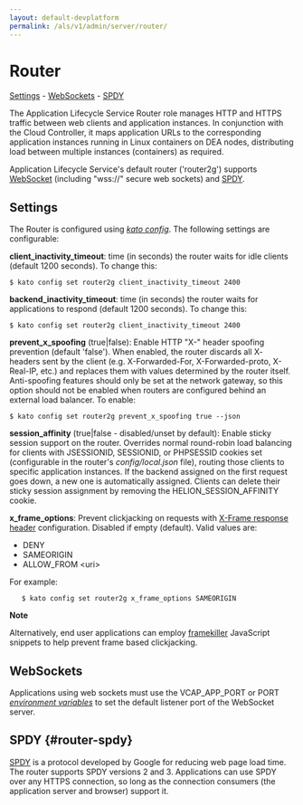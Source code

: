 ```yaml
---
layout: default-devplatform
permalink: /als/v1/admin/server/router/
---
```

<!--PUBLISHED-->

Router[](#index-1 "Permalink to this headline")
================================================
[Settings](#settings)
    -   [WebSockets](#websockets)
    -   [SPDY](#router-spdy)

The Application Lifecycle Service Router role manages HTTP and HTTPS traffic between web
clients and application instances. In conjunction with the Cloud
Controller, it maps application URLs to the corresponding application
instances running in Linux containers on DEA nodes, distributing load
between multiple instances (containers) as required.

Application Lifecycle Service's default router ('router2g') supports
[WebSocket](http://www.websocket.org/aboutwebsocket) (including
"wss://" secure web sockets) and [SPDY](http://www.chromium.org/spdy).

Settings[](#settings "Permalink to this headline")
---------------------------------------------------

The Router is configured using [*kato
config*](/als/v1/admin/reference/kato-ref/#kato-command-ref-config). The
following settings are configurable:

**client\_inactivity\_timeout**: time (in seconds) the router waits
for idle clients (default 1200 seconds). To change this:

    $ kato config set router2g client_inactivity_timeout 2400

**backend\_inactivity\_timeout**: time (in seconds) the router waits
for applications to respond (default 1200 seconds). To change this:

    $ kato config set router2g client_inactivity_timeout 2400

**prevent\_x\_spoofing** (true|false): Enable HTTP "X-" header
spoofing prevention (default 'false'). When enabled, the router
discards all X- headers sent by the client (e.g. X-Forwarded-For,
X-Forwarded-proto, X-Real-IP, etc.) and replaces them with values
determined by the router itself. Anti-spoofing features should only
be set at the network gateway, so this option should not be enabled
when routers are configured behind an external load balancer. To
enable:

    $ kato config set router2g prevent_x_spoofing true --json

**session\_affinity** (true|false - disabled/unset by default):
Enable sticky session support on the router. Overrides normal
round-robin load balancing for clients with JSESSIONID, SESSIONID,
or PHPSESSID cookies set (configurable in the router's
*config/local.json* file), routing those clients to specific
application instances. If the backend assigned on the first request
goes down, a new one is automatically assigned. Clients can delete
their sticky session assignment by removing the
HELION\_SESSION\_AFFINITY cookie.

**x\_frame\_options**: Prevent clickjacking on requests with
[X-Frame response
header](https://developer.mozilla.org/en-US/docs/HTTP/X-Frame-Options)
configuration. Disabled if empty (default). Valid values are:

-   DENY
-   SAMEORIGIN
-   ALLOW\_FROM \<uri\>

For example:

       $ kato config set router2g x_frame_options SAMEORIGIN

**Note**

Alternatively, end user applications can employ
[framekiller](http://en.wikipedia.org/wiki/Framekiller) JavaScript
snippets to help prevent frame based clickjacking.

WebSockets[](#websockets "Permalink to this headline")
-------------------------------------------------------

Applications using web sockets must use the VCAP\_APP\_PORT or PORT
[*environment
variables*](/als/v1/user/reference/environment/#environment-variables)
to set the default listener port of the WebSocket server.

SPDY {#router-spdy}
--------------------------------------------------

[SPDY](http://dev.chromium.org/spdy/) is a protocol developed by Google
for reducing web page load time. The router supports SPDY versions 2 and
3. Applications can use SPDY over any HTTPS connection, so long as the
connection consumers (the application server and browser) support it.